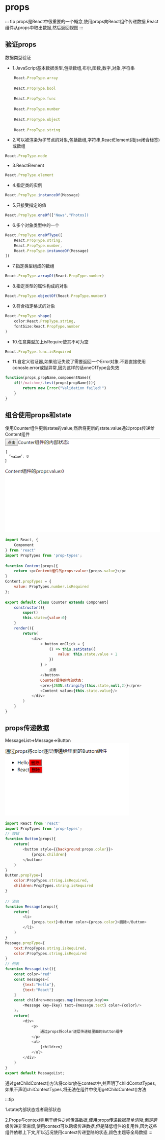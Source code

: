 # props
::: tip
 props是React中很重要的一个概念,使用props向React组件传递数据,React组件从props中取出数据,然后返回视图
:::
## 验证props
数据类型验证
- 1.JavaScript基本数据类型,包括数组,布尔,函数,数字,对象,字符串
```js
    React.PropType.array

    React.PropType.bool

    React.PropType.func

    React.PropType.number

    React.PropType.object

    React.PropType.string

```
- 2.可以被渲染为子节点的对象,包括数组,字符串,ReactElement(指jsx闭合标签)或数组
```js
React.PropType.node
```
- 3.ReactElement
```js
React.PropType.element
```
- 4.指定类的实例
```js
React.PropType.instanceOf(Message)
```
- 5.只接受指定的值
```js
React.PropType.oneOf(["News","Photos])
```
- 6.多个对象类型中的一个
```js
React.PropType.oneOfType([
    React.PropType.string,
    React.PropType.number,
    React.PropType.instanceOf(Message)
])
```
- 7.指定类型组成的数组
```js
React.PropType.arrayOf(React.PropType.number)
```
- 8.指定类型的属性构成的对象
```js
React.PropType.objectOf(React.PropType.number)
```
- 9.符合指定格式的对象
```js
React.PropType.shape(
    color:React.PropType.string,
    fontSize:React.PropType.number
)
```
- 10.任意类型加上isRequire使其不可为空
```js
React.PropType.func.isRequired
```
- 11.自定义验证器,如果验证失败了需要返回一个Error对象.不要直接使用conosle.error或抛异常,因为这样的话oneOfType会失效
```js
function(props,propName,componentName){
    if(!/matchme/.test(props[propName])){
        return new Error("Validation failed!")
    }
}
```
## 组合使用props和state
使用Counter组件更新state的value,然后将更新的state.value通过props传递给Content组件
![img](../public/img/props&state.png)

```js
import React, {
    Component
} from 'react'
import PropTypes from 'prop-types';

function Content(props){
    return <p>Content组件的props:value:{props.value}</p>
}
Content.propTypes = {
    value: PropTypes.number.isRequired
};

export default class Counter extends Component{
    constructor(){
        super()
        this.state={value:0}
    }
    render(){
        return(
            <div>
                < button onClick = {
                    () => this.setState({
                        value: this.state.value + 1
                    })
                } >
                    点击
                </button>
                Counter组件的内部状态:
                <pre>{JSON.stringify(this.state,null,2)}</pre>
                <Content value={this.state.value}/>
            </div>
        )
    }
}
```
## props传递数据
MessageList=>Message=>Button
![img](../public/img/props.png)

```js
import React from 'react'
import PropTypes from 'prop-types';
// 按钮
function Button(props){
    return(
        <button style={{background:props.color}}>
            {props.children}
        </button>
    )
}
Button.propType={
    color:PropTypes.string.isRequired,
    children:PropTypes.string.isRequired
}

// 消息
function Message(props){
    return(
        <li>
            {props.text}<Button color={props.color}>删除</Button>
        </li>
    )
}
Message.propType={
    text:PropTypes.string.isRequired,
    color:PropTypes.string.isRequired
}
// 列表
function MessageList(){
    const color="red"
    const messages=[
        {text:"Hello"},
        {text:"React"}
    ]
    const children=messages.map((message,key)=>
        <Message key={key} text={message.text} color={color}/>
    );
    return(
        <div>
            <p>
                通过props将color逐层传递给里面的Button组件
            </p>
            <ul>
                {children}
            </ul>
        </div>
    )
}
export default MessageList;
```

通过getChildContext()方法将color放在context中,并声明了childContxtTypes,如果不声明chilContextTypes,将无法在组件中使用getChildContext()方法

:::tip

1.state内部状态或者局部状态

2.Props与context则用于组件之间传递数据,使用props传递数据简单清晰,但是跨级传递非常麻烦,使用context可以跨级传递数据,但是降低组件的复用性,因为这些组件依赖上下文,所以近况使用context传递登陆的状态,颜色主题等全局数据
:::
 <Vssue title="props" />
